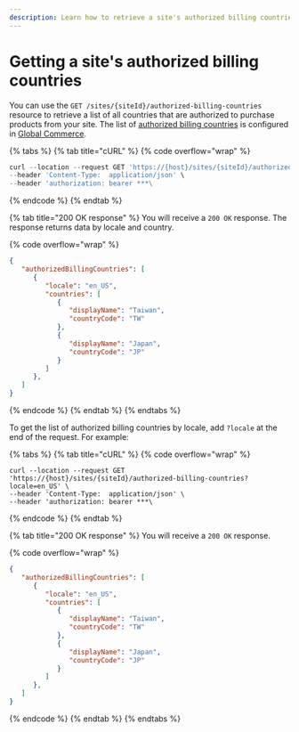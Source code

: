 ```yaml
---
description: Learn how to retrieve a site's authorized billing countries.
---
```


# Getting a site's authorized billing countries

You can use the `GET /sites/{siteId}/authorized-billing-countries` resource to retrieve a list of all countries that are authorized to purchase products from your site. The list of [authorized billing countries](configuring-authorized-shipping-and-billing-countries.md) is configured in [Global Commerce](https://gc.digitalriver.com/gc/ent/login.do).

{% tabs %}
{% tab title="cURL" %}
{% code overflow="wrap" %}
```javascript
curl --location --request GET 'https://{host}/sites/{siteId}/authorized-billing-countries' \
--header 'Content-Type:  application/json' \
--header 'authorization: bearer ***\
```
{% endcode %}
{% endtab %}

{% tab title="200 OK response" %}
You will receive a `200 OK` response. The response returns data by locale and country.

{% code overflow="wrap" %}
```json
{  
   "authorizedBillingCountries": [        
      {          
         "locale": "en_US",          
         "countries": [            
            {              
               "displayName": "Taiwan",              
               "countryCode": "TW"            
            },            
            {              
               "displayName": "Japan",              
               "countryCode": "JP"            
            }          
         ]        
      },           
   ]
}
```
{% endcode %}
{% endtab %}
{% endtabs %}

To get the list of authorized billing countries by locale, add `?locale` at the end of the request. For example:

{% tabs %}
{% tab title="cURL" %}
{% code overflow="wrap" %}
```http
curl --location --request GET 'https://{host}/sites/{siteId}/authorized-billing-countries?locale=en_US' \
--header 'Content-Type:  application/json' \
--header 'authorization: bearer ***\
```
{% endcode %}
{% endtab %}

{% tab title="200 OK response" %}
You will receive a `200 OK` response.

{% code overflow="wrap" %}
```json
{  
   "authorizedBillingCountries": [        
      {          
         "locale": "en_US",          
         "countries": [            
            {              
               "displayName": "Taiwan",              
               "countryCode": "TW"            
            },            
            {              
               "displayName": "Japan",              
               "countryCode": "JP"            
            }          
         ]        
      },           
   ]
}
```
{% endcode %}
{% endtab %}
{% endtabs %}
